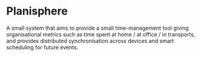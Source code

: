 # Planisphere
A small system that aims to provide a small time-management tool giving organisational metrics such as time spent at home / at office / in transports, and provides distributed synchronisation across devices and smart scheduling for future events.
